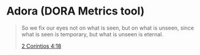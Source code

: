 # Adora (DORA Metrics tool)

> So we fix our eyes not on what is seen, but on what is unseen, since what is seen is temporary, but what is unseen is eternal.
> 
> [2 Coríntios 4:18](https://www.bibliaonline.com.br/niv/2co/4/18)